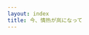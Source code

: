 ```yaml
---
layout: index
title: 今、情热が岚になって
---
```

<!-- bundle exec jekyll server --trace -->
<!-- ## Contact

- Address: Sun Yat-sen University - 132 Waihuan East Rd. - Guangzhou, China
- Phone: `+86 18756280097`
- E-mail:
  - `wu.kan@foxmail.com`
  - `wukan3@mail2.sysu.edu.cn`
  - `im.wu.kan@gmail.com`
- WeChat: `Wu-_-Kan`
- QQ: `942759535`
- Blog: <https://wu-kan.github.io>

## Education

School of Computer Science, Sun Yat-sen University, Guangzhou, Sept. 2017 - Jul. 2021(expected)

- Bachelor of Computer Science (Supercomputer Class)
  - Principle of Supercomputer
  - Parallel and Distributed Computing
  - High Performance Computing

## Award

- **Silver Medal**, ICPC Asia Regional Contest Xuzhou Site, Nov. 2019
- **Second Scholarship**, Oct. 2019
- **First Prize**, China Collegiate Programming Contest, Guangdong Division, May 2019
- **Third Scholarship**, Oct. 2018
- **First Prize**, China Collegiate Programming Contest, Guangdong Division, May 2018

## Skill

- **C/C++**, Familiar
  - **OpenMP**, Familiar
  - **MPI**, Familiar&Learning
  - **CUDA**, Learning
- **Python**, Familiar
- **Markdown**, Familiar
- **LaTex**, Familiar
- **Linux**, Familiar&Learning
- **Git**, Familiar
- **VSCode**, Familiar
- **Haskell**, Prior Experience -->
